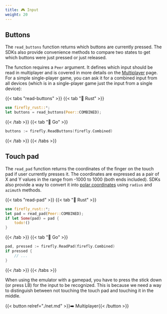 ```yaml
---
title: 🎮 Input
weight: 20
---
```


## Buttons

The `read_buttons` function returns which buttons are currently pressed. The SDKs also provide convenience methods to compare two states to get which buttons were just pressed or just released.

The function requires a `Peer` argument. It defines which input should be read in multiplayer and is covered in more details on the [Multiplayer](./net.md) page. For a simple single-player game, you can ask it for a combined input from all devices (which is in a single-player game just the input from a single device):

{{< tabs "read-buttons" >}}
{{< tab "🦀 Rust" >}}

```rust
use firefly_rust::*;
let buttons = read_buttons(Peer::COMBINED);
```

{{< /tab >}}
{{< tab "🏃 Go" >}}

```go
buttons := firefly.ReadButtons(firefly.Combined)
```

{{< /tab >}}
{{< /tabs >}}

## Touch pad

The `read_pad` function returns the coordinates of the finger on the touch pad if user currently presses it. The coordinates are expressed as a pair of X and Y values in the range from -1000 to 1000 (both ends included). SDKs also provide a way to convert it into [polar coordinates](https://en.wikipedia.org/wiki/Polar_coordinate_system) using `radius` and `azimuth` methods.

{{< tabs "read-pad" >}}
{{< tab "🦀 Rust" >}}

```rust
use firefly_rust::*;
let pad = read_pad(Peer::COMBINED);
if let Some(pad) = pad {
    todo!()
}
```

{{< /tab >}}
{{< tab "🏃 Go" >}}

```go
pad, pressed := firefly.ReadPad(firefly.Combined)
if pressed {
    // ...
}
```

{{< /tab >}}
{{< /tabs >}}

When using the emulator with a gamepad, you have to press the stick down (or press LB) for the input to be recognized. This is because we need a way to distinguish between not touching the touch pad and touching it in the middle.

{{< button relref="./net.md" >}}➡️ Multiplayer{{< /button >}}
